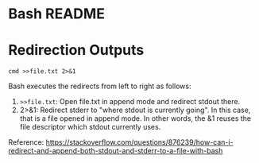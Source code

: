 # Bash README



# Redirection Outputs


`cmd >>file.txt 2>&1`

Bash executes the redirects from left to right as follows:

1. `>>file.txt`: Open file.txt in append mode and redirect stdout there.
1. 2>&1: Redirect stderr to "where stdout is currently going". In this case, that is a file opened in append mode. In other words, the &1 reuses the file descriptor which stdout currently uses.

Reference: https://stackoverflow.com/questions/876239/how-can-i-redirect-and-append-both-stdout-and-stderr-to-a-file-with-bash



